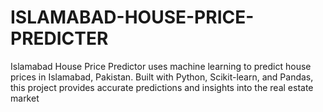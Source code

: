 ﻿# ISLAMABAD-HOUSE-PRICE-PREDICTER
Islamabad House Price Predictor uses machine learning to predict house prices in Islamabad, Pakistan. Built with Python, Scikit-learn, and Pandas, this project provides accurate predictions and insights into the real estate market




